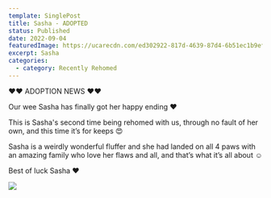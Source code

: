```yaml
---
template: SinglePost
title: Sasha - ADOPTED
status: Published
date: 2022-09-04
featuredImage: https://ucarecdn.com/ed302922-817d-4639-87d4-6b51ec1b9ef6/-/crop/441x348/0,32/-/preview/
excerpt: Sasha
categories:
  - category: Recently Rehomed
---
```

❤️❤️ ADOPTION NEWS ❤️❤️


Our wee Sasha has finally got her happy ending ❤️


This is Sasha's second time being rehomed with us, through no fault of her own, and this time it’s for keeps 😍


Sasha is a weirdly wonderful fluffer and she had landed on all 4 paws with an amazing family who love her flaws and all, and that’s what it’s all about ☺️


Best of luck Sasha ❤️

![](https://ucarecdn.com/382c341b-58ed-444a-88a9-8613815d2baf/)